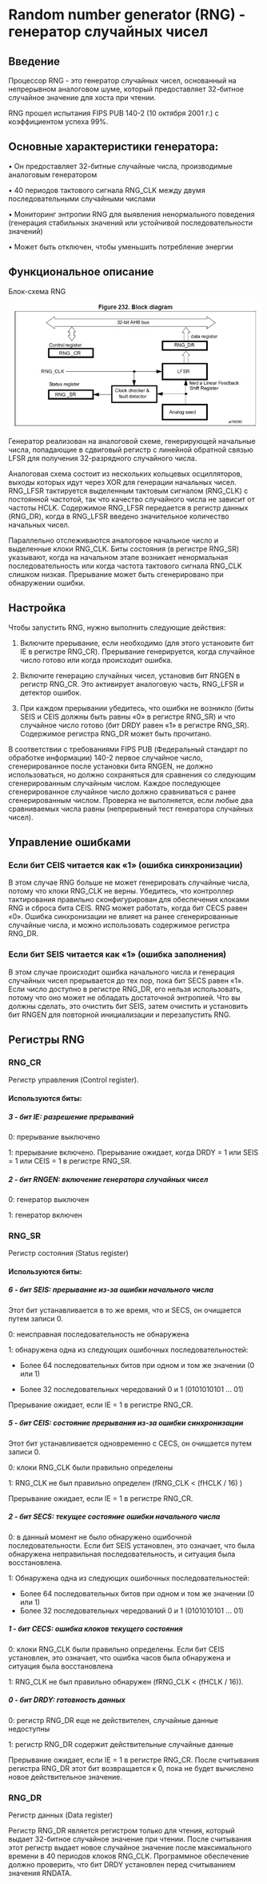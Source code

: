 # Random number generator (RNG) - генератор случайных чисел
## Введение
Процессор RNG - это генератор случайных чисел, основанный на непрерывном аналоговом шуме, который предоставляет 32-битное случайное значение для хоста при чтении.

RNG прошел испытания FIPS PUB 140-2 (10 октября 2001 г.) с коэффициентом успеха 99%.

## Основные характеристики генератора:

• Он предоставляет 32-битные случайные числа, производимые аналоговым генератором

• 40 периодов тактового сигнала RNG_CLK между двумя последовательными случайными числами

• Мониторинг энтропии RNG для выявления ненормального поведения (генерация стабильных значений или устойчивой последовательности значений)

• Может быть отключен, чтобы уменьшить потребление энергии

## Функциональное описание
Блок-схема RNG

![Image alt](https://github.com/nekida/stm32f4-discovery/blob/master/RNG/pic/block_diagram.jpg)

Генератор реализован на аналоговой схеме, генерирующей начальные числа, попадающие в сдвиговый регистр с линейной обратной связью LFSR для получения 32-разрядного случайного числа. 

Аналоговая схема состоит из нескольких кольцевых осцилляторов, выходы которых идут через XOR для генерации начальных чисел. RNG_LFSR тактируется выделенным тактовым сигналом (RNG_CLK) с постоянной частотой, так что качество случайного числа не зависит от частоты HCLK. Содержимое RNG_LFSR передается в регистр данных (RNG_DR), когда в RNG_LFSR введено значительное количество начальных чисел.

Параллельно отслеживаются аналоговое начальное число и выделенные клоки RNG_CLK. Биты состояния (в регистре RNG_SR) указывают, когда на начальном этапе возникает ненормальная последовательность или когда частота тактового сигнала RNG_CLK слишком низкая. Прерывание может быть сгенерировано при обнаружении ошибки.

## Настройка
Чтобы запустить RNG, нужно выполнить следующие действия:

1. Включите прерывание, если необходимо (для этого установите бит IE в регистре RNG_CR). Прерывание генерируется, когда случайное число готово или когда происходит ошибка.

2. Включите генерацию случайных чисел, установив бит RNGEN в регистр RNG_CR. Это активирует аналоговую часть, RNG_LFSR и детектор ошибок.

3. При каждом прерывании убедитесь, что ошибки не возникло (биты SEIS и CEIS должны быть равны «0» в регистре RNG_SR) и что случайное число готово (бит DRDY равен «1» в регистре RNG_SR). Содержимое регистра RNG_DR может быть прочитано.

В соответствии с требованиями FIPS PUB (Федеральный стандарт по обработке информации) 140-2 первое случайное число, сгенерированное после установки бита RNGEN, не должно использоваться, но должно сохраняться для сравнения со следующим сгенерированным случайным числом. Каждое последующее сгенерированное случайное число должно сравниваться с ранее сгенерированным числом. Проверка не выполняется, если любые два сравниваемых числа равны (непрерывный тест генератора случайных чисел).

## Управление ошибками

### Если бит CEIS читается как «1» (ошибка синхронизации)

В этом случае RNG больше не может генерировать случайные числа, потому что клоки RNG_CLK не верны. Убедитесь, что контроллер тактирования правильно сконфигурирован для обеспечения клоками RNG и сброса бита CEIS. RNG может работать, когда бит CECS равен «0». Ошибка синхронизации не влияет на ранее сгенерированные случайные числа, и можно использовать содержимое регистра RNG_DR.

### Если бит SEIS читается как «1» (ошибка заполнения)

В этом случае происходит ошибка начального числа и генерация случайных чисел прерывается до тех пор, пока бит SECS равен «1». Если число доступно в регистре RNG_DR, его нельзя использовать, потому что оно может не обладать достаточной энтропией. Что вы должны сделать, это очистить бит SEIS, затем очистить и установить бит RNGEN для повторной инициализации и перезапустить RNG.

## Регистры RNG

### RNG_CR
Регистр управления (Control register).

#### Используются биты:

##### 3 - бит IE: разрешение прерываний

0: прерывание выключено

1: прерывание включено. Прерывание ожидает, когда DRDY = 1 или SEIS = 1 или CEIS = 1 в регистре RNG_SR.

##### 2 - бит RNGEN: включение генератора случайных чисел

0: генератор выключен

1: генератор включен

### RNG_SR
Регистр состояния (Status register)

#### Используются биты:

##### 6 - бит SEIS: прерывание из-за ошибки начального числа
Этот бит устанавливается в то же время, что и SECS, он очищается путем записи 0.

0: неисправная последовательность не обнаружена

1: обнаружена одна из следующих ошибочных последовательностей:

- Более 64 последовательных битов при одном и том же значении (0 или 1)

- Более 32 последовательных чередований 0 и 1 (0101010101 ... 01)

Прерывание ожидает, если IE = 1 в регистре RNG_CR.

##### 5 - бит CEIS: состояние прерывания из-за ошибки синхронизации
Этот бит устанавливается одновременно с CECS, он очищается путем записи 0.

0: клоки RNG_CLK были правильно определены

1: RNG_CLK не был правильно определен (fRNG_CLK < (fHCLK / 16) )

Прерывание ожидает, если IE = 1 в регистре RNG_CR.

##### 2 - бит SECS: текущее состояние ошибки начального числа

0: в данный момент не было обнаружено ошибочной последовательности. Если бит SEIS установлен, это означает, что была обнаружена неправильная последовательность, и ситуация была восстановлена.

1: Обнаружена одна из следующих ошибочных последовательностей:
- Более 64 последовательных битов при одном и том же значении (0 или 1)
- Более 32 последовательных чередований 0 и 1 (0101010101 ... 01)

##### 1 - бит CECS: ошибка клоков текущего состояния

0: клоки RNG_CLK были правильно определены. Если бит CEIS установлен, это означает, что ошибка часов была обнаружена и ситуация была восстановлена

1: RNG_CLK не был правильно обнаружен (fRNG_CLK < (fHCLK / 16)).

##### 0 - бит DRDY: готовность данных

0: регистр RNG_DR еще не действителен, случайные данные недоступны

1: регистр RNG_DR содержит действительные случайные данные

Прерывание ожидает, если IE = 1 в регистре RNG_CR. После считывания регистра RNG_DR этот бит возвращается к 0, пока не будет вычислено новое действительное значение.

### RNG_DR
Регистр данных (Data register)

Регистр RNG_DR является регистром только для чтения, который выдает 32-битное случайное значение при чтении. После считывания этот регистр выдает новое случайное значение после максимального времени в 40 периодов клоков RNG_CLK. Программное обеспечение должно проверить, что бит DRDY установлен перед считыванием значения RNDATA.
